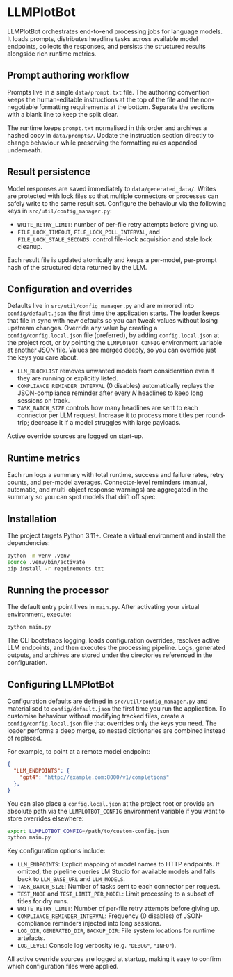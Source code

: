 # LLMPlotBot

LLMPlotBot orchestrates end-to-end processing jobs for language models. It
loads prompts, distributes headline tasks across available model endpoints,
collects the responses, and persists the structured results alongside rich
runtime metrics.

## Prompt authoring workflow

Prompts live in a single `data/prompt.txt` file. The authoring convention keeps
the human-editable instructions at the top of the file and the non-negotiable
formatting requirements at the bottom. Separate the sections with a blank line
to keep the split clear.

The runtime keeps `prompt.txt` normalised in this order and archives a hashed
copy in `data/prompts/`. Update the instruction section directly to change
behaviour while preserving the formatting rules appended underneath.

## Result persistence

Model responses are saved immediately to `data/generated_data/`. Writes are
protected with lock files so that multiple connectors or processes can safely
write to the same result set. Configure the behaviour via the following keys in
`src/util/config_manager.py`:

- `WRITE_RETRY_LIMIT`: number of per-file retry attempts before giving up.
- `FILE_LOCK_TIMEOUT`, `FILE_LOCK_POLL_INTERVAL`, and
  `FILE_LOCK_STALE_SECONDS`: control file-lock acquisition and stale lock
  cleanup.

Each result file is updated atomically and keeps a per-model, per-prompt hash of
the structured data returned by the LLM.

## Configuration and overrides

Defaults live in `src/util/config_manager.py` and are mirrored into `config/default.json` the
first time the application starts. The loader keeps that file in sync with new
defaults so you can tweak values without losing upstream changes. Override any
value by creating a `config/config.local.json` file (preferred), by adding
`config.local.json` at the project root, or by pointing the `LLMPLOTBOT_CONFIG`
environment variable at another JSON file. Values are merged deeply, so you can
override just the keys you care about.

- `LLM_BLOCKLIST` removes unwanted models from consideration even if they are
  running or explicitly listed.
- `COMPLIANCE_REMINDER_INTERVAL` (0 disables) automatically replays the
  JSON-compliance reminder after every _N_ headlines to keep long sessions on
  track.
- `TASK_BATCH_SIZE` controls how many headlines are sent to each connector per
  LLM request. Increase it to process more titles per round-trip; decrease it
  if a model struggles with large payloads.

Active override sources are logged on start-up.

## Runtime metrics

Each run logs a summary with total runtime, success and failure rates, retry
counts, and per-model averages. Connector-level reminders (manual, automatic,
and multi-object response warnings) are aggregated in the summary so you can
spot models that drift off spec.

## Installation

The project targets Python 3.11+. Create a virtual environment and install the
dependencies:

```bash
python -m venv .venv
source .venv/bin/activate
pip install -r requirements.txt
```

## Running the processor

The default entry point lives in `main.py`. After activating your virtual
environment, execute:

```bash
python main.py
```

The CLI bootstraps logging, loads configuration overrides, resolves active LLM
endpoints, and then executes the processing pipeline. Logs, generated outputs, and
archives are stored under the directories referenced in the configuration.

## Configuring LLMPlotBot

Configuration defaults are defined in `src/util/config_manager.py` and materialised to
`config/default.json` the first time you run the application. To customise
behaviour without modifying tracked files, create a
`config/config.local.json` file that overrides only the keys you need. The
loader performs a deep merge, so nested dictionaries are combined instead of
replaced.

For example, to point at a remote model endpoint:

```json
{
  "LLM_ENDPOINTS": {
    "gpt4": "http://example.com:8000/v1/completions"
  },
}
```

You can also place a `config.local.json` at the project root or provide an
absolute path via the `LLMPLOTBOT_CONFIG` environment variable if you want to
store overrides elsewhere:

```bash
export LLMPLOTBOT_CONFIG=/path/to/custom-config.json
python main.py
```

Key configuration options include:

- `LLM_ENDPOINTS`: Explicit mapping of model names to HTTP endpoints. If
  omitted, the pipeline queries LM Studio for available models and falls back
  to `LLM_BASE_URL` and `LLM_MODELS`.
- `TASK_BATCH_SIZE`: Number of tasks sent to each connector per request.
- `TEST_MODE` and `TEST_LIMIT_PER_MODEL`: Limit processing to a subset of
  titles for dry runs.
- `WRITE_RETRY_LIMIT`: Number of per-file retry attempts before giving up.
- `COMPLIANCE_REMINDER_INTERVAL`: Frequency (0 disables) of JSON-compliance
  reminders injected into long sessions.
- `LOG_DIR`, `GENERATED_DIR`, `BACKUP_DIR`: File system locations for runtime
  artefacts.
- `LOG_LEVEL`: Console log verbosity (e.g. `"DEBUG"`, `"INFO"`).

All active override sources are logged at startup, making it easy to confirm
which configuration files were applied.
